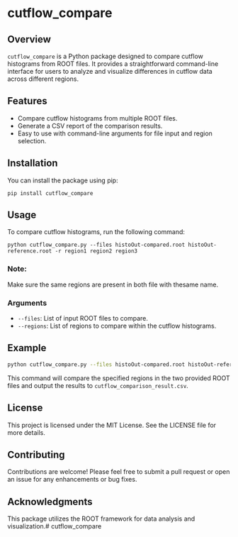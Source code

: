# cutflow_compare

## Overview
`cutflow_compare` is a Python package designed to compare cutflow histograms from ROOT files. It provides a straightforward command-line interface for users to analyze and visualize differences in cutflow data across different regions.

## Features
- Compare cutflow histograms from multiple ROOT files.
- Generate a CSV report of the comparison results.
- Easy to use with command-line arguments for file input and region selection.

## Installation
You can install the package using pip:

```
pip install cutflow_compare
```

## Usage
To compare cutflow histograms, run the following command:

```
python cutflow_compare.py --files histoOut-compared.root histoOut-reference.root -r region1 region2 region3
```

### Note: 
Make sure the same regions are present in both file with thesame name.

### Arguments
- `--files`: List of input ROOT files to compare.
- `--regions`: List of regions to compare within the cutflow histograms.

## Example
```bash
python cutflow_compare.py --files histoOut-compared.root histoOut-reference.root -r WZ
```

This command will compare the specified regions in the two provided ROOT files and output the results to `cutflow_comparison_result.csv`.

## License
This project is licensed under the MIT License. See the LICENSE file for more details.

## Contributing
Contributions are welcome! Please feel free to submit a pull request or open an issue for any enhancements or bug fixes.

## Acknowledgments
This package utilizes the ROOT framework for data analysis and visualization.# cutflow_compare

